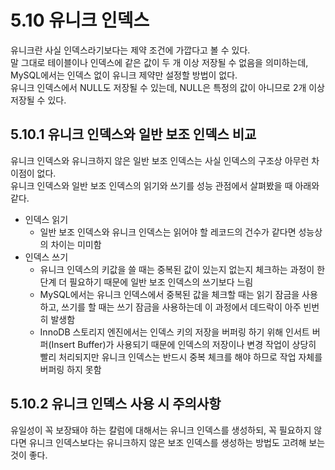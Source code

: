 # 5.10 유니크 인덱스

유니크란 사실 인덱스라기보다는 제약 조건에 가깝다고 볼 수 있다.  
말 그대로 테이블이나 인덱스에 같은 값이 두 개 이상 저장될 수 없음을 의미하는데, MySQL에서는 인덱스 없이 유니크 제약만 설정할 방법이 없다.  
유니크 인덱스에서 NULL도 저장될 수 있는데, NULL은 특정의 값이 아니므로 2개 이상 저장될 수 있다.

## 5.10.1 유니크 인덱스와 일반 보조 인덱스 비교

유니크 인덱스와 유니크하지 않은 일반 보조 인덱스는 사실 인덱스의 구조상 아무런 차이점이 없다.  
유니크 인덱스와 일반 보조 인덱스의 읽기와 쓰기를 성능 관점에서 살펴봤을 때 아래와 같다.

- 인덱스 읽기
  - 일반 보조 인덱스와 유니크 인덱스는 읽어야 할 레코드의 건수가 같다면 성능상의 차이는 미미함
- 인덱스 쓰기
  - 유니크 인덱스의 키값을 쓸 때는 중복된 값이 있는지 없는지 체크하는 과정이 한 단계 더 필요하기 때문에 일반 보조 인덱스의 쓰기보다 느림
  - MySQL에서는 유니크 인덱스에서 중복된 값을 체크할 때는 읽기 잠금을 사용하고, 쓰기를 할 때는 쓰기 잠금을 사용하는데 이 과정에서 데드락이 아주 빈번히 발생함
  - InnoDB 스토리지 엔진에서는 인덱스 키의 저장을 버퍼링 하기 위해 인서트 버퍼(Insert Buffer)가 사용되기 때문에 인덱스의 저장이나 변경 작업이 상당히 빨리 처리되지만 유니크 인덱스는 반드시 중복 체크를 해야 하므로 작업 자체를 버퍼링 하지 못함

## 5.10.2 유니크 인덱스 사용 시 주의사항

유일성이 꼭 보장돼야 하는 칼럼에 대해서는 유니크 인덱스를 생성하되, 꼭 필요하지 않다면 유니크 인덱스보다는 유니크하지 않은 보조 인덱스를 생성하는 방법도 고려해 보는 것이 좋다.
